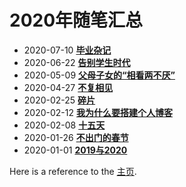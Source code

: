 # 2020年随笔汇总

- 2020-07-10 [**毕业杂记**](./2020/20200710-biye.md)
- 2020-06-22 [**告别学生时代**](./2020/20200622-gaobie.md)
- 2020-05-09 [**父母子女的“相看两不厌”**](./2020/20200509-fumu.md)
- 2020-04-27 [**不复相见**](./2020/20200427-bufu.md)
- 2020-02-25 [**碎片**](./2020/20200225-suipian.md)
- 2020-02-12 [**我为什么要搭建个人博客**](./2020/20200212-woweishenme.md)
- 2020-02-08 [**十五天**](./2020/20200208-shiwutian.md)
- 2020-01-26 [**不出门的春节**](./2020/20200126-buchumen.md)
- 2020-01-01 [**2019与2020**](./2020/20200101-yu.md)  


Here is a reference to the [主页](../../intro.md).  
